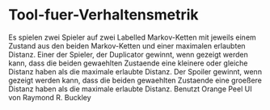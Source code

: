 # Tool-fuer-Verhaltensmetrik
Es spielen zwei Spieler auf zwei Labelled Markov-Ketten mit jeweils einem Zustand aus den beiden Markov-Ketten und einer maximalen erlaubten Distanz. Einer der Spieler, der Duplicator gewinnt, wenn gezeigt werden kann, dass die beiden gewaehlten Zustaende eine kleinere oder gleiche Distanz haben als die maximale erlaubte Distanz. Der Spoiler gewinnt, wenn gezeigt werden kann, dass die beiden gewaehlten Zustaende eine groeßere Distanz haben als die maximale erlaubte Distanz. Benutzt Orange Peel UI von Raymond R. Buckley
